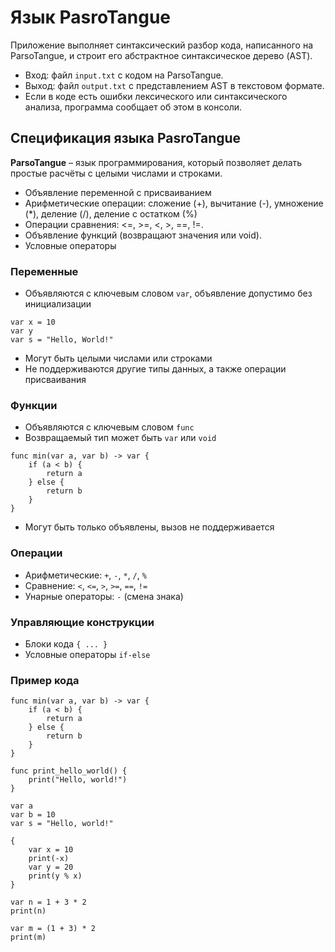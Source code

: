 # Язык PasroTangue

Приложение выполняет синтаксический разбор кода, написанного на ParsoTangue, и строит его абстрактное синтаксическое дерево (AST).

- Вход: файл `input.txt` с кодом на ParsoTangue.
- Выход: файл `output.txt` с представлением AST в текстовом формате.
- Если в коде есть ошибки лексического или синтаксического анализа, программа сообщает об этом в консоли.

## Спецификация языка PasroTangue

**ParsoTangue** – язык программирования, который позволяет делать простые расчёты с целыми числами и строками.
- Объявление переменной с присваиванием
- Арифметические операции: сложение (+), вычитание (-), умножение (*), деление (/), деление с остатком (%)
- Операции сравнения: <=, >=, <, >, ==, !=.
- Объявление функций (возвращают значения или void).
- Условные операторы

### Переменные
- Объявляются с ключевым словом `var`, объявление допустимо без инициализации
```plaintext
var x = 10
var y
var s = "Hello, World!"
```
- Могут быть целыми числами или строками
- Не поддерживаются другие типы данных, а также операции присваивания

### Функции
- Объявляются с ключевым словом `func`
- Возвращаемый тип может быть `var` или `void`
```plaintext
func min(var a, var b) -> var {
    if (a < b) {
        return a
    } else {
        return b
    }
}
```
- Могут быть только объявлены, вызов не поддерживается

### Операции
- Арифметические: `+`, `-`, `*`, `/`, `%`
- Сравнение: `<`, `<=`, `>`, `>=`, `==`, `!=`
- Унарные операторы: `-` (смена знака)

### Управляющие конструкции
- Блоки кода `{ ... }`
- Условные операторы `if-else`

### Пример кода
```plaintext
func min(var a, var b) -> var {
    if (a < b) {
        return a
    } else {
        return b
    }
}

func print_hello_world() {
    print("Hello, world!")
}

var a
var b = 10
var s = "Hello, world!"

{
    var x = 10
    print(-x)
    var y = 20
    print(y % x)
}

var n = 1 + 3 * 2
print(n)

var m = (1 + 3) * 2
print(m)
```
